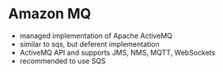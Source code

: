 # Amazon MQ
- managed implementation of Apache ActiveMQ
- similar to sqs, but deferent implementation
- ActiveMQ API and supports JMS, NMS, MQTT, WebSockets
- recommended to use SQS